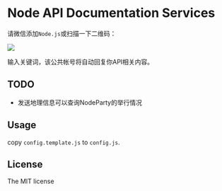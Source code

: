 Node API Documentation Services
===============================

请微信添加`Node.js`或扫描一下二维码：

![](http://nodeapi.diveintonode.org/assets/qrcode.jpg)

输入关键词，该公共帐号将自动回复你API相关内容。

## TODO
- 发送地理信息可以查询NodeParty的举行情况

## Usage
copy `config.template.js` to `config.js`.

## License
The MIT license
